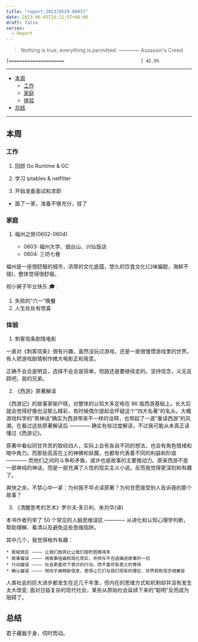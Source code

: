 ```yaml
---
title: "report:2023[0529-0603]"
date: 2023-06-05T15:21:57+08:00
draft: false
series:
  - Report
---
```


> Nothing is true, everything is permitted. ———— Assassin's Creed


```
[=====================                             ] 42.5%
```

---

- [本周](#本周)
  - [工作](#工作)
  - [家庭](#家庭)
  - [体验](#体验)
- [总结](#总结)

---

## 本周

### 工作

1. 回顾 Go Runtime & GC

2. 学习 iptables & netfilter

3. 开始准备面试和求职

  - 面了一家，准备不够充分，挂了

### 家庭

1. 福州之旅(0602-0604)
   
   * 0603: 福州大学、烟台山、兴仙饭店
   * 0604: 三坊七巷

福州是一座很舒服的城市，浓厚的文化底蕴，悠久的饮食文化(口味偏甜，海鲜不错)，整体觉得很舒服。

祝小舅子毕业快乐 🎓 .
   
1. 失败的“六一”晚餐
2. 人生处处有惊喜

### 体验

1. 刺客信条剧情电影

一直对《刺客信条》很有兴趣，虽然没玩过游戏，还是一直很憧憬游戏里的世界。有人把游戏剧情制作微大电影正和我意。

正确不会总是明显，选择不会总是简单。但路还是要继续走的。坚持信念，义无反顾吧，我的兄弟。

2. 《西游》原著解读

《西游记》的故事家喻户晓，对整体的认知大多定格在 86 版西游基础上。长大后就会觉得好像也没那么精彩，有时候偶尔提起会怀疑这个”四大名著“的名头。大概游戏科学的”黑神话”确实为西游带来不一样的诠释，也带起了一波“重读西游”的风潮。在看过这些原著解读后 ———— 确实有些过度解读，不过我可能从未真正读懂过《西游记》。

原著中看似同甘共苦的取经四人，实际上会有各自不同的想法，也会有角色情绪和暗中角力。而那些高高在上的神佛和妖魔，也都有代表着不同的利益和阶级 ———— 而他们之间的斗争和矛盾，或许也是故事的主要推动力。原来西游不是一部单纯的神话，而是一部充满了人性的现实主义小说。反而我觉得更深刻和有趣了。

爽快之余，不禁心中一紧：为何我不早点读原著？为何甘愿接受别人告诉我的那个故事？

3. 《清醒思考的艺术》罗尔夫·多贝利、朱刘华(译)

本书作者列举了 50 个常见的人脑思维误区 ———— 从进化和认知心理学判断，帮助理解、看清以及避免这些思维陷阱。

其中几个，我觉得格外有趣：

    * 禀赋效应 ———— 让我们放弃比让我们囤积困难得多
    * 故事偏误 ———— 用故事扭曲和简化现实，并排斥不合适编进故事的一切
    * 行动偏误 ———— 社会更喜欢下意识的行动，而不喜欢有意义的等待
    * 确认偏误 ———— 倾向于阐释新信息，使得让它们与我们现有的理论、世界观和信念相兼容

人类社会的巨大进步都发生在近几千年里，但内在的思维方式和机制却并没有发生太大改变; 面对日益复杂的现代社会，某些从原始社会延续下来的“聪明”反而成为阻碍了。

## 总结

君子藏器于身，伺时而动。

